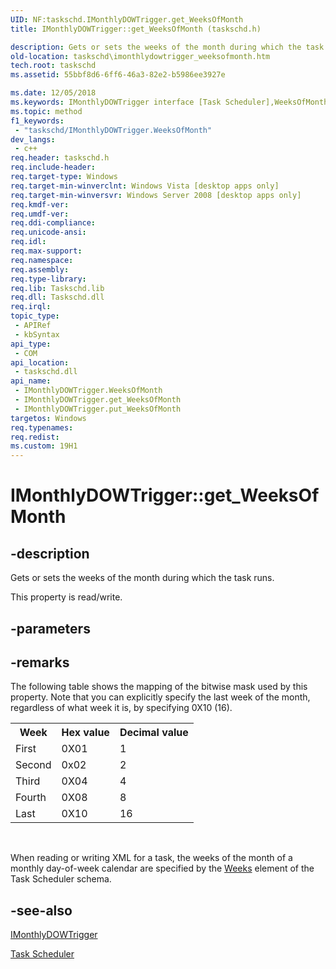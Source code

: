 ```yaml
---
UID: NF:taskschd.IMonthlyDOWTrigger.get_WeeksOfMonth
title: IMonthlyDOWTrigger::get_WeeksOfMonth (taskschd.h)

description: Gets or sets the weeks of the month during which the task runs.
old-location: taskschd\imonthlydowtrigger_weeksofmonth.htm
tech.root: taskschd
ms.assetid: 55bbf8d6-6ff6-46a3-82e2-b5986ee3927e

ms.date: 12/05/2018
ms.keywords: IMonthlyDOWTrigger interface [Task Scheduler],WeeksOfMonth property, IMonthlyDOWTrigger.WeeksOfMonth, IMonthlyDOWTrigger.get_WeeksOfMonth, IMonthlyDOWTrigger::WeeksOfMonth, IMonthlyDOWTrigger::get_WeeksOfMonth, IMonthlyDOWTrigger::put_WeeksOfMonth, WeeksOfMonth property [Task Scheduler], WeeksOfMonth property [Task Scheduler],IMonthlyDOWTrigger interface, get_WeeksOfMonth, taskschd.imonthlydowtrigger_weeksofmonth, taskschd/IMonthlyDOWTrigger::WeeksOfMonth, taskschd/IMonthlyDOWTrigger::get_WeeksOfMonth, taskschd/IMonthlyDOWTrigger::put_WeeksOfMonth
ms.topic: method
f1_keywords: 
 - "taskschd/IMonthlyDOWTrigger.WeeksOfMonth"
dev_langs:
 - c++
req.header: taskschd.h
req.include-header: 
req.target-type: Windows
req.target-min-winverclnt: Windows Vista [desktop apps only]
req.target-min-winversvr: Windows Server 2008 [desktop apps only]
req.kmdf-ver: 
req.umdf-ver: 
req.ddi-compliance: 
req.unicode-ansi: 
req.idl: 
req.max-support: 
req.namespace: 
req.assembly: 
req.type-library: 
req.lib: Taskschd.lib
req.dll: Taskschd.dll
req.irql: 
topic_type:
 - APIRef
 - kbSyntax
api_type:
 - COM
api_location:
 - taskschd.dll
api_name:
 - IMonthlyDOWTrigger.WeeksOfMonth
 - IMonthlyDOWTrigger.get_WeeksOfMonth
 - IMonthlyDOWTrigger.put_WeeksOfMonth
targetos: Windows
req.typenames: 
req.redist: 
ms.custom: 19H1
---
```


# IMonthlyDOWTrigger::get_WeeksOfMonth


## -description


Gets or sets the weeks of the month during which the task runs.

This property is read/write.


## -parameters


## -remarks



The following table shows the mapping of the bitwise mask used by this property. Note that you can explicitly specify the last week of the month, regardless  of what week it is, by specifying 0X10 (16).<table>
<tr>
<th>Week</th>
<th>Hex value</th>
<th>Decimal value</th>
</tr>
<tr>
<td>First</td>
<td>0X01</td>
<td>1</td>
</tr>
<tr>
<td>Second</td>
<td>0x02</td>
<td>2</td>
</tr>
<tr>
<td>Third</td>
<td>0X04</td>
<td>4</td>
</tr>
<tr>
<td>Fourth</td>
<td>0X08</td>
<td>8</td>
</tr>
<tr>
<td>Last</td>
<td>0X10</td>
<td>16</td>
</tr>
</table>
 



When reading or writing XML for a task, the weeks of the month of a monthly day-of-week calendar are specified by the <a href="https://docs.microsoft.com/windows/desktop/TaskSchd/taskschedulerschema-weeks-monthlydayofweekscheduletype-element">Weeks</a> element of the Task Scheduler schema.




## -see-also




<a href="https://docs.microsoft.com/windows/desktop/api/taskschd/nn-taskschd-imonthlydowtrigger">IMonthlyDOWTrigger</a>



<a href="https://docs.microsoft.com/windows/desktop/TaskSchd/task-scheduler-start-page">Task Scheduler</a>
 

 

